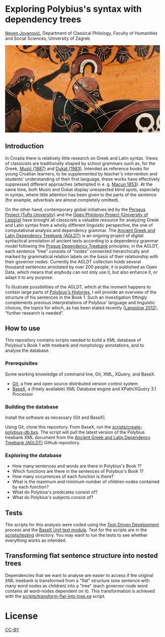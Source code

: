 # Exploring Polybius's syntax with dependency trees

[Neven Jovanović](orcid.org/0000-0002-9119-399X), Department of Classical Philology, Faculty of Humanities and Social Sciences, 
University of Zagreb

![Greek vase detail](referat/2016-jovanovic-polybius/img/polybius-vase.jpg)

## Introduction

In Croatia there is relatively little research on Greek and Latin syntax. Views of classicists are traditionally shaped by school grammars such as, for the Greek, [Musić (1887)](http://www.bibsonomy.org/bibtex/2b2ead1c31826bd64b2ce72e2c81ebda1/filologanoga) and [Dukat (1983)](http://www.bibsonomy.org/bibtex/29b4c41cc65c361e7dc185270f2530ca4/filologanoga). Intended as reference books for young Croatian learners, to be supplemented by teacher's intervention and students' understanding of their first language, these works have effectively suppressed different approaches (attempted in e. g. [Macun 1853](http://www.bibsonomy.org/bibtex/20a208a5a02003fd2c84a928713e3960c/filologanoga)).  At the same time, both Musić and Dukat display unexpected blind spots, especially in syntax, where little attention has been given to the parts of the sentence (for example, adverbials are almost completely omitted).

On the other hand, contemporary global initiatives led by the [Perseus Project (Tufts University)](http://www.perseus.tufts.edu/hopper/) and the [Open Philology Project (University of Leipzig)](http://www.dh.uni-leipzig.de/wo/open-philology-project/) have brought all classicists a valuable resource for analyzing Greek and Latin syntax from a wholly different linguistic perspective, the one of computational analysis and dependency grammar. The [Ancient Greek and Latin Dependency Treebank (AGLDT)](https://perseusdl.github.io/treebank_data/) is an ongoing project of digital syntactical annotation of ancient texts according to a dependency grammar model following the [Prague Dependency Treebank](https://ufal.mff.cuni.cz/pdt2.0/) principles; in the AGLDT, each sentence “tree” consists of “nodes” connected hierarchically and marked by grammatical relation labels on the basis of their relationship with their governor nodes. Currently the AGLDT collection holds several thousand sentences annotated by over 200 people; it is published as Open Data, which means that anybody can not only use it, but also enhance it, or adapt it to any purpose.

To illustrate possibilities of the AGLDT, which at the moment happens to contain large parts of [Polybius's Histories](http://www.perseids.org/tools/arethusa/app/#/perseids?chunk=1&doc=27694), I will provide an overview of the structure of his sentences in the Book 1. Such an investigation fittingly complements previous interpretations of Polybius' language and linguistic choices, the topics for which, as has been stated recently ([Langslow 2012](http://www.bibsonomy.org/bibtex/283c6fd3b1984fa8969cb6079f8ce00d5/filologanoga)), “further research is needed”.


## How to use

This repository contains scripts needed to build a XML database of Polybius's Book 1 with treebank and morphology annotations, and to analyse the database.

### Prerequisites

Some working knowledge of command line, Git, XML, XQuery, and BaseX.

+ [Git](https://git-scm.com/), a free and open source distributed version control system
+ [BaseX](http://basex.org/), a (freely available) XML Database engine and XPath/XQuery 3.1 Processor 
### Building the database

Install the software as necessary (Git and BaseX).

Using Git, clone this repository.  From BaseX, run the [scripts/create-polybius-db.bxs](scripts/create-polybius-db.bxs). The script will pull the latest version of the Polybius treebank XML document from the [Ancient Greek and Latin Dependency Treebank (AGLDT)](https://perseusdl.github.io/treebank_data/) Github repository.

### Exploring the database

+ How many sentences and words are there in Polybius's Book 1?
+ Which functions are there in the sentences of Polybius's Book 1?
+ How many occurrences of each function is there?
+ What is the maximum and minimum number of children nodes contained by each function?
+ What do Polybius's predicates consist of?
+ What do Polybius's subjects consist of?

## Tests

The scripts for this analysis were coded using the [Test-Driven Development](https://en.wikipedia.org/wiki/Test-driven_development) process and the [BaseX Unit test module](http://docs.basex.org/wiki/Unit_Module). Test for the scripts are in the [scripts/testing](scripts/testing) directory. You may want to run the tests to see whether everything works as intended.

## Transforming flat sentence structure into nested trees

Dependencies that we want to analyse are easier to access if the original XML treebank is transformed from a "flat" structure (one sentence with many word nodes as children) into a "tree" (each governor-node word contains all word-nodes dependent on it). This transformation is achieved with the [scripts/transform-flat-into-tree.xq](scripts/transform-flat-into-tree.xq) script.

# License

[CC-BY](LICENSE.md)
